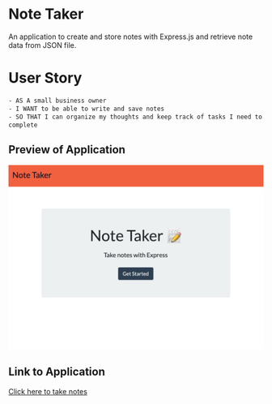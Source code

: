 # Note Taker

An application to create and store notes with Express.js and retrieve note data from JSON file.

# User Story
```
- AS A small business owner
- I WANT to be able to write and save notes
- SO THAT I can organize my thoughts and keep track of tasks I need to complete
```

## Preview of Application
![Note Taker Preview](./public/assets/notetaker.png)

## Link to Application
[Click here to take notes](https://tr-notetaker.herokuapp.com/)